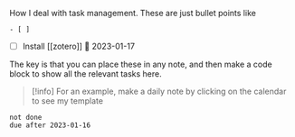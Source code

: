 How I deal with task management. These are just bullet points like 
```
- [ ]
```

- [ ] Install [[zotero]] 📅 2023-01-17 

The key is that you can place these in any note, and then make a code block to show all the relevant tasks here.

> [!info] 
> For an example, make a daily note by clicking on the calendar to see my template

```tasks
not done
due after 2023-01-16
```
